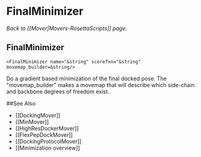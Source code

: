 # FinalMinimizer
*Back to [[Mover|Movers-RosettaScripts]] page.*
## FinalMinimizer

```
<FinalMinimizer name="&string" scorefxn="&string" movemap_builder=&string/>
```

Do a gradient based minimization of the final docked pose. The "movemap\_builder" makes a movemap that will describe which side-chain and backbone degrees of freedom exist.


##See Also

* [[DockingMover]]
* [[MinMover]]
* [[HighResDockerMover]]
* [[FlexPepDockMover]]
* [[DockingProtocolMover]]
* [[Minimization overview]]